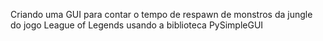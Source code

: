 Criando uma GUI para contar o tempo de respawn de monstros da jungle do jogo League of Legends usando a biblioteca PySimpleGUI
